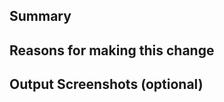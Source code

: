 ## Summary
<!-- Describe your changes as overview so that they are understandable by others. -->

## Reasons for making this change
<!-- Give context and tell the reason why this change was done because all changes happen for some reason.  -->

## Output Screenshots (optional)
<!-- Add pictures if possible/when needed. -->
